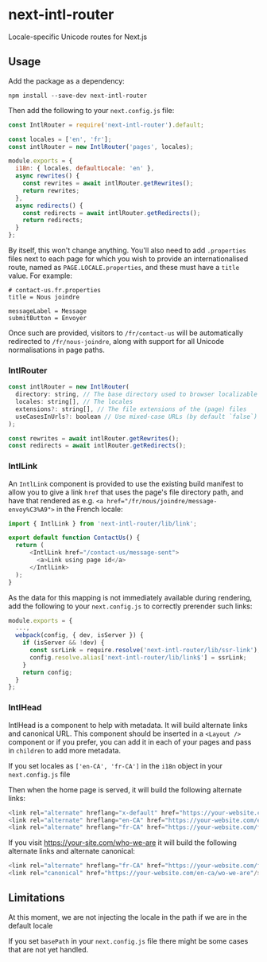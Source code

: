 # next-intl-router

Locale-specific Unicode routes for Next.js

## Usage

Add the package as a dependency:

```
npm install --save-dev next-intl-router
```

Then add the following to your `next.config.js` file:

```js
const IntlRouter = require('next-intl-router').default;

const locales = ['en', 'fr'];
const intlRouter = new IntlRouter('pages', locales);

module.exports = {
  i18n: { locales, defaultLocale: 'en' },
  async rewrites() {
    const rewrites = await intlRouter.getRewrites();
    return rewrites;
  },
  async redirects() {
    const redirects = await intlRouter.getRedirects();
    return redirects;
  }
};
```

By itself, this won't change anything.
You'll also need to add `.properties` files next to each page for which you wish to provide an internationalised route, named as `PAGE.LOCALE.properties`, and these must have a `title` value.
For example:

```properties
# contact-us.fr.properties
title = Nous joindre

messageLabel = Message
submitButton = Envoyer
```

Once such are provided, visitors to `/fr/contact-us` will be automatically redirected to `/fr/nous-joindre`, along with support for all Unicode normalisations in page paths.

### IntlRouter

```js
const intlRouter = new IntlRouter(
  directory: string, // The base directory used to browser localizable assets
  locales: string[], // The locales
  extensions?: string[], // The file extensions of the (page) files
  useCasesInUrls?: boolean // Use mixed-case URLs (by default `false`)
);

const rewrites = await intlRouter.getRewrites();
const redirects = await intlRouter.getRedirects();
```

### IntlLink

An `IntlLink` component is provided to use the existing build manifest to allow you to give a link `href` that uses the page's file directory path, and have that rendered as e.g. `<a href="/fr/nous/joindre/message-envoy%C3%A9">` in the French locale:

```js
import { IntlLink } from 'next-intl-router/lib/link';

export default function ContactUs() {
  return (
      <IntlLink href="/contact-us/message-sent">
        <a>Link using page id</a>
      </IntlLink>
  );
}
```

As the data for this mapping is not immediately available during rendering, add the following to your `next.config.js` to correctly prerender such links:

```js
module.exports = {
  ...,
  webpack(config, { dev, isServer }) {
    if (isServer && !dev) {
      const ssrLink = require.resolve('next-intl-router/lib/ssr-link');
      config.resolve.alias['next-intl-router/lib/link$'] = ssrLink;
    }
    return config;
  }
};
```

### IntlHead
IntlHead is a component to help with metadata. It will build alternate links and canonical URL.
This component should be inserted in a `<Layout />` component or if you prefer, you can add it in each of your pages 
and pass 
in `children` to add more metadata.

If you set locales as `['en-CA', 'fr-CA']` in the `i18n` object in your `next.config.js` file

Then when the home page is served, it will build the following alternate links:
```js
<link rel="alternate" hreflang="x-default" href="https://your-website.com"/>
<link rel="alternate" hreflang="en-CA" href="https://your-website.com/en-ca"/>
<link rel="alternate" hreflang="fr-CA" href="https://your-website.com/fr-ca"/>
```

If you visit https://your-site.com/who-we-are it will build the following alternate links and alternate canonical:

```js
<link rel="alternate" hreflang="fr-CA" href="https://your-website.com/fr-ca/qui-sommes-nous"/>
<link rel="canonical" href="https://your-website.com/en-ca/wo-we-are"/>
```

## Limitations
At this moment, we are not injecting the locale in the path if we are in the default locale

If you set `basePath` in your `next.config.js` file there might be some cases that are not yet handled.
